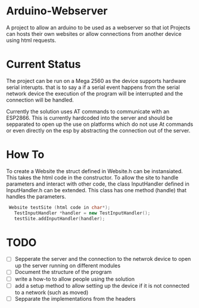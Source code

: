 # Arduino-Webserver
A project to allow an arduino to be used as a webserver so that iot Projects can hosts their own websites or allow connections from another device using html requests.

# Current Status
The project can be run on a Mega 2560 as the device supports hardware serial interupts. that is to say a if a serial event happens from the serial network device the execution of the program will be interrupted and the connection will be handled.

Currently the solution uses AT commands to communicate with an ESP2866. This is currently hardcoded into the server and should be sepparated to open up the use on platforms which do not use At commands or even directly on the esp by abstracting the connection out of the server.

# How To
To create a Website the struct defined in Website.h can be instansiated. This takes the html code in the constructor. To allow the site to handle parameters and interact with other code, the class InputHandler defined in InputHandler.h can be extended. This class has one method (handle) that handles the parameters.
 ```c++
  Website testSite (html code in char*);
    TestInputHandler *handler = new TestInputHandler();
    testSite.addInputHandler(handler);
   ```
    
# TODO
- [ ] Sepperate the server and the connection to the netwrok device to open up the server running on different modules
- [ ] Document the structure of the program
- [ ] write a how-to to allow people using the solution 
- [ ] add a setup method to allow setting up the device if it is not connected to a network (such as moved)
- [ ] Sepparate the implementations from the headers
